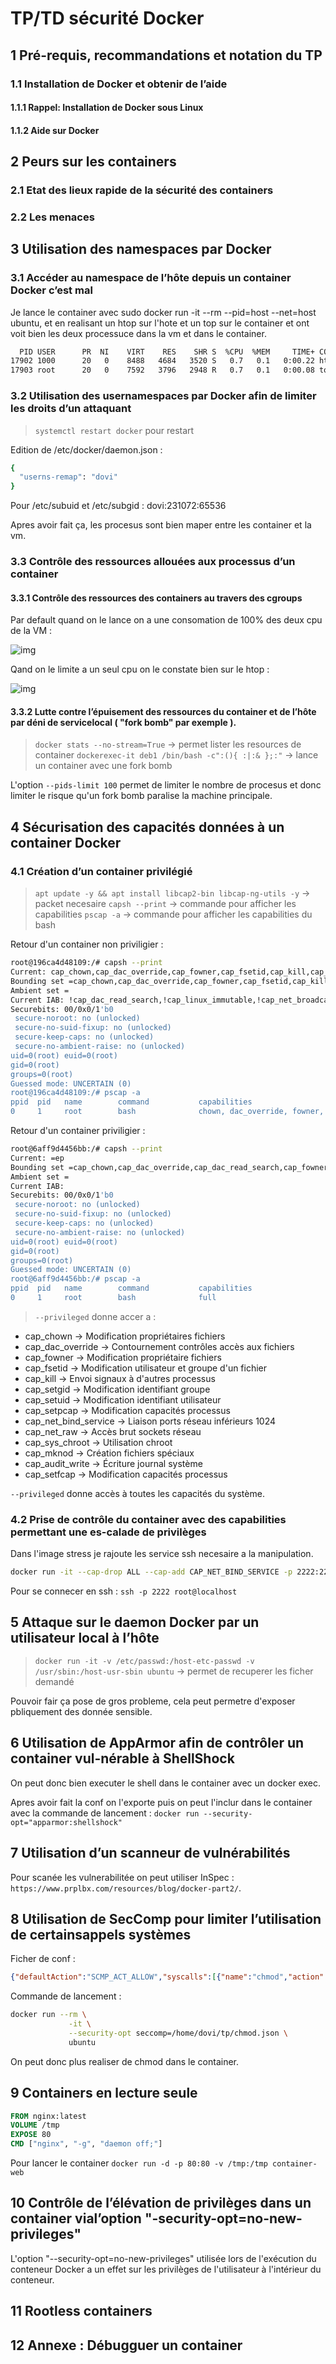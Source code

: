 # TP/TD sécurité Docker

## 1 Pré-requis, recommandations et notation du TP

### 1.1 Installation de Docker et obtenir de l’aide

#### 1.1.1 Rappel: Installation de Docker sous Linux

#### 1.1.2 Aide sur Docker

## 2 Peurs sur les containers

### 2.1 Etat des lieux rapide de la sécurité des containers

### 2.2 Les menaces

## 3 Utilisation des namespaces par Docker

### 3.1 Accéder au namespace de l’hôte depuis un container Docker c’est mal

Je lance le container avec sudo docker run -it --rm --pid=host --net=host ubuntu, et en realisant un htop sur l'hote et un top sur le container et ont voit bien les deux processuce dans la vm et dans le container.

```bash
  PID USER      PR  NI    VIRT    RES    SHR S  %CPU  %MEM     TIME+ COMMAND
17902 1000      20   0    8488   4684   3520 S   0.7   0.1   0:00.22 htoppow
17903 root      20   0    7592   3796   2948 R   0.7   0.1   0:00.08 top
```

### 3.2 Utilisation des usernamespaces par Docker afin de limiter les droits d’un attaquant

> `systemctl restart docker` pour restart

Edition de /etc/docker/daemon.json :

```bash
{
  "userns-remap": "dovi"
}
```

Pour /etc/subuid et /etc/subgid : dovi:231072:65536

Apres avoir fait ça, les procesus sont bien maper entre les container et la vm.

### 3.3 Contrôle des ressources allouées aux processus d’un container

#### 3.3.1 Contrôle des ressources des containers au travers des cgroups

Par default quand on le lance on a une consomation de 100% des deux cpu de la VM :

![img](img/Capture%20d’écran%20du%202023-06-05%2021-18-57.png)

Qand on le limite a un seul cpu on le constate bien sur le htop :

![img](./img/Capture%20d’écran%20du%202023-06-05%2021-20-16.png)

#### 3.3.2  Lutte contre l’épuisement des ressources du container et de l’hôte par déni de servicelocal ( "fork bomb" par exemple ).

> `docker stats --no-stream=True` -> permet lister les resources de container
> `dockerexec-it deb1 /bin/bash -c":(){ :|:& };:"` -> lance un container avec une fork bomb

L'option `--pids-limit 100` permet de limiter le nombre de procesus et donc limiter le risque qu'un fork bomb paralise la machine principale.

## 4  Sécurisation des capacités données à un container Docker

### 4.1  Création d’un container privilégié

> `apt update -y && apt install libcap2-bin libcap-ng-utils -y` -> packet necesaire
> `capsh --print` -> commande pour afficher les capabilities
> `pscap -a` -> commande pour afficher les capabilities du bash

Retour d'un container non priviligier :

```bash
root@196ca4d48109:/# capsh --print
Current: cap_chown,cap_dac_override,cap_fowner,cap_fsetid,cap_kill,cap_setgid,cap_setuid,cap_setpcap,cap_net_bind_service,cap_net_raw,cap_sys_chroot,cap_mknod,cap_audit_write,cap_setfcap=ep
Bounding set =cap_chown,cap_dac_override,cap_fowner,cap_fsetid,cap_kill,cap_setgid,cap_setuid,cap_setpcap,cap_net_bind_service,cap_net_raw,cap_sys_chroot,cap_mknod,cap_audit_write,cap_setfcap
Ambient set =
Current IAB: !cap_dac_read_search,!cap_linux_immutable,!cap_net_broadcast,!cap_net_admin,!cap_ipc_lock,!cap_ipc_owner,!cap_sys_module,!cap_sys_rawio,!cap_sys_ptrace,!cap_sys_pacct,!cap_sys_admin,!cap_sys_boot,!cap_sys_nice,!cap_sys_resource,!cap_sys_time,!cap_sys_tty_config,!cap_lease,!cap_audit_control,!cap_mac_override,!cap_mac_admin,!cap_syslog,!cap_wake_alarm,!cap_block_suspend,!cap_audit_read,!cap_perfmon,!cap_bpf,!cap_checkpoint_restore
Securebits: 00/0x0/1'b0
 secure-noroot: no (unlocked)
 secure-no-suid-fixup: no (unlocked)
 secure-keep-caps: no (unlocked)
 secure-no-ambient-raise: no (unlocked)
uid=0(root) euid=0(root)
gid=0(root)
groups=0(root)
Guessed mode: UNCERTAIN (0)
root@196ca4d48109:/# pscap -a 
ppid  pid   name        command           capabilities 
0     1     root        bash              chown, dac_override, fowner, fsetid, kill, setgid, setuid, setpcap, net_bind_service, net_raw, sys_chroot, mknod, audit_write, setfcap
```

Retour d'un container priviligier :

```bash
root@6aff9d4456bb:/# capsh --print
Current: =ep
Bounding set =cap_chown,cap_dac_override,cap_dac_read_search,cap_fowner,cap_fsetid,cap_kill,cap_setgid,cap_setuid,cap_setpcap,cap_linux_immutable,cap_net_bind_service,cap_net_broadcast,cap_net_admin,cap_net_raw,cap_ipc_lock,cap_ipc_owner,cap_sys_module,cap_sys_rawio,cap_sys_chroot,cap_sys_ptrace,cap_sys_pacct,cap_sys_admin,cap_sys_boot,cap_sys_nice,cap_sys_resource,cap_sys_time,cap_sys_tty_config,cap_mknod,cap_lease,cap_audit_write,cap_audit_control,cap_setfcap,cap_mac_override,cap_mac_admin,cap_syslog,cap_wake_alarm,cap_block_suspend,cap_audit_read,cap_perfmon,cap_bpf,cap_checkpoint_restore 
Ambient set = 
Current IAB:
Securebits: 00/0x0/1'b0 
 secure-noroot: no (unlocked)
 secure-no-suid-fixup: no (unlocked)
 secure-keep-caps: no (unlocked)
 secure-no-ambient-raise: no (unlocked)
uid=0(root) euid=0(root)
gid=0(root)
groups=0(root)
Guessed mode: UNCERTAIN (0)
root@6aff9d4456bb:/# pscap -a 
ppid  pid   name        command           capabilities 
0     1     root        bash              full
```

> `--privileged` donne accer a :

- cap_chown            -> Modification propriétaires fichiers
- cap_dac_override     -> Contournement contrôles accès aux fichiers
- cap_fowner           -> Modification propriétaire fichiers
- cap_fsetid           -> Modification utilisateur et groupe d'un fichier
- cap_kill             -> Envoi signaux à d'autres processus
- cap_setgid           -> Modification identifiant groupe
- cap_setuid           -> Modification identifiant utilisateur
- cap_setpcap          -> Modification capacités processus
- cap_net_bind_service -> Liaison ports réseau inférieurs 1024
- cap_net_raw          -> Accès brut sockets réseau
- cap_sys_chroot       -> Utilisation chroot
- cap_mknod            -> Création fichiers spéciaux
- cap_audit_write      -> Écriture journal système
- cap_setfcap          -> Modification capacités processus

`--privileged` donne accès à toutes les capacités du système.

### 4.2  Prise de contrôle du container avec des capabilities permettant une es-calade de privilèges

Dans l'image stress je rajoute les service ssh necesaire a la manipulation.

```bash
docker run -it --cap-drop ALL --cap-add CAP_NET_BIND_SERVICE -p 2222:22 jmp/stress
```

Pour se connecer en ssh : `ssh -p 2222 root@localhost`

## 5  Attaque sur le daemon Docker par un utilisateur local à l’hôte

> `docker run -it -v /etc/passwd:/host-etc-passwd -v /usr/sbin:/host-usr-sbin ubuntu` -> permet de recuperer les ficher demandé

Pouvoir fair ça pose de gros probleme, cela peut permetre d'exposer pbliquement des donnée sensible.

## 6  Utilisation de AppArmor afin de contrôler un container vul-nérable à ShellShock

On peut donc bien executer le shell dans le container avec un docker exec.

Apres avoir fait la conf on l'exporte puis on peut l'inclur dans le container avec la commande de lancement : `docker run --security-opt="apparmor:shellshock"`

## 7  Utilisation d’un scanneur de vulnérabilités

Pour scanée les vulnerabilitée on peut utiliser InSpec : `https://www.prplbx.com/resources/blog/docker-part2/`.

## 8  Utilisation de SecComp pour limiter l’utilisation de certainsappels systèmes

Ficher de conf :

```json
{"defaultAction":"SCMP_ACT_ALLOW","syscalls":[{"name":"chmod","action":"SCMP_ACT_ERRNO"}]}
```

Commande de lancement :

```bash
docker run --rm \
             -it \
             --security-opt seccomp=/home/dovi/tp/chmod.json \
             ubuntu
```

On peut donc plus realiser de chmod dans le container.

## 9  Containers en lecture seule

```dockerfile
FROM nginx:latest
VOLUME /tmp
EXPOSE 80
CMD ["nginx", "-g", "daemon off;"]
```

Pour lancer le container `docker run -d -p 80:80 -v /tmp:/tmp container-web`

## 10  Contrôle de l’élévation de privilèges dans un container vial’option "-security-opt=no-new-privileges"

L'option "--security-opt=no-new-privileges" utilisée lors de l'exécution du conteneur Docker a un effet sur les privilèges de l'utilisateur à l'intérieur du conteneur.

## 11  Rootless containers

## 12  Annexe : Débugguer un container